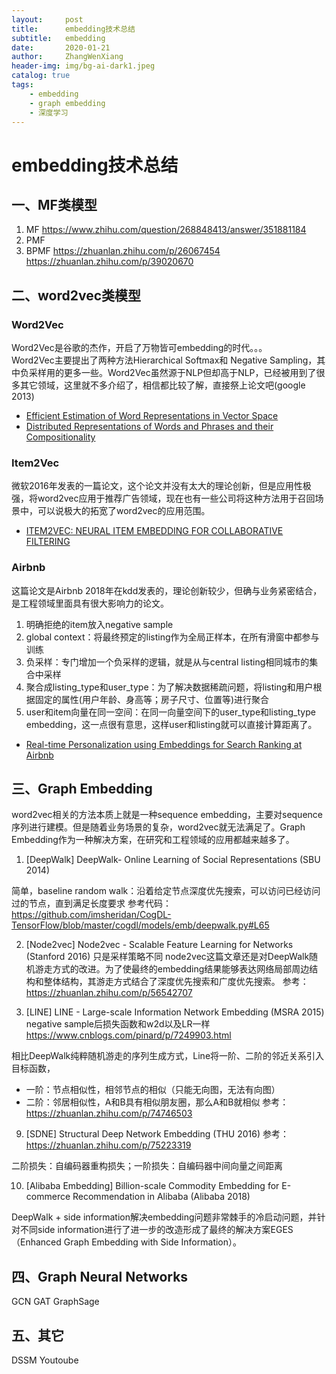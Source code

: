 ```yaml
---
layout:     post
title:      embedding技术总结
subtitle:   embedding
date:       2020-01-21
author:     ZhangWenXiang
header-img: img/bg-ai-dark1.jpeg
catalog: true
tags:
    - embedding
    - graph embedding
    - 深度学习
---  
```


# embedding技术总结

## 一、MF类模型
1. MF https://www.zhihu.com/question/268848413/answer/351881184
2. PMF
3. BPMF https://zhuanlan.zhihu.com/p/26067454
https://zhuanlan.zhihu.com/p/39020670

## 二、word2vec类模型
### Word2Vec  
Word2Vec是谷歌的杰作，开启了万物皆可embedding的时代。。。  
Word2Vec主要提出了两种方法Hierarchical Softmax和 Negative Sampling，其中负采样用的更多一些。Word2Vec虽然源于NLP但却高于NLP，已经被用到了很多其它领域，这里就不多介绍了，相信都比较了解，直接祭上论文吧(google 2013)  
 - [Efficient Estimation of Word Representations in Vector Space](https://arxiv.org/abs/1301.3781)
 - [Distributed Representations of Words and Phrases and their Compositionality](https://arxiv.org/pdf/1310.4546.pdf)

### Item2Vec
微软2016年发表的一篇论文，这个论文并没有太大的理论创新，但是应用性极强，将word2vec应用于推荐广告领域，现在也有一些公司将这种方法用于召回场景中，可以说极大的拓宽了word2vec的应用范围。
- [ITEM2VEC: NEURAL ITEM EMBEDDING FOR COLLABORATIVE FILTERING](https://arxiv.org/pdf/1603.04259.pdf)

### Airbnb
这篇论文是Airbnb 2018年在kdd发表的，理论创新较少，但确与业务紧密结合，是工程领域里面具有很大影响力的论文。
1. 明确拒绝的item放入negative sample
2. global context：将最终预定的listing作为全局正样本，在所有滑窗中都参与训练
3. 负采样：专门增加一个负采样的逻辑，就是从与central listing相同城市的集合中采样
4. 聚合成listing_type和user_type：为了解决数据稀疏问题，将listing和用户根据固定的属性(用户年龄、身高等；房子尺寸、位置等)进行聚合
5. user和item向量在同一空间：在同一向量空间下的user_type和listing_type embedding，这一点很有意思，这样user和listing就可以直接计算距离了。
- [Real-time Personalization using Embeddings for Search Ranking at Airbnb](https://dl.acm.org/doi/abs/10.1145/3219819.3219885)

## 三、Graph Embedding
word2vec相关的方法本质上就是一种sequence embedding，主要对sequence序列进行建模。但是随着业务场景的复杂，word2vec就无法满足了。Graph Embedding作为一种解决方案，在研究和工程领域的应用都越来越多了。

1. [DeepWalk] DeepWalk- Online Learning of Social Representations (SBU 2014)

简单，baseline
random walk：沿着给定节点深度优先搜索，可以访问已经访问过的节点，直到满足长度要求
参考代码：
https://github.com/imsheridan/CogDL-TensorFlow/blob/master/cogdl/models/emb/deepwalk.py#L65

2. [Node2vec] Node2vec - Scalable Feature Learning for Networks (Stanford 2016)
只是采样策略不同
node2vec这篇文章还是对DeepWalk随机游走方式的改进。为了使最终的embedding结果能够表达网络局部周边结构和整体结构，其游走方式结合了深度优先搜索和广度优先搜索。
参考：https://zhuanlan.zhihu.com/p/56542707

3. [LINE] LINE - Large-scale Information Network Embedding (MSRA 2015)
negative sample后损失函数和w2d以及LR一样 https://www.cnblogs.com/pinard/p/7249903.html

相比DeepWalk纯粹随机游走的序列生成方式，Line将一阶、二阶的邻近关系引入目标函数，
 - 一阶：节点相似性，相邻节点的相似（只能无向图，无法有向图）
 - 二阶：邻居相似性，A和B具有相似朋友圈，那么A和B就相似
 参考： https://zhuanlan.zhihu.com/p/74746503

9. [SDNE] Structural Deep Network Embedding (THU 2016)
参考：https://zhuanlan.zhihu.com/p/75223319

二阶损失：自编码器重构损失；一阶损失：自编码器中间向量之间距离

10. [Alibaba Embedding] Billion-scale Commodity Embedding for E-commerce Recommendation in Alibaba (Alibaba 2018)

DeepWalk + side information解决embedding问题非常棘手的冷启动问题，并针对不同side information进行了进一步的改造形成了最终的解决方案EGES（Enhanced Graph Embedding with Side Information）。

## 四、Graph Neural Networks
GCN
GAT
GraphSage

## 五、其它
DSSM
Youtoube
